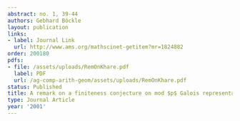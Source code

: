 ```yaml
---
abstract: no. 1, 39-44
authors: Gebhard Böckle
layout: publication
links:
- label: Journal Link
  url: http://www.ams.org/mathscinet-getitem?mr=1824882
order: 200180
pdfs:
- file: /assets/uploads/RemOnKhare.pdf
  label: PDF
  url: /ag-comp-arith-geom/assets/uploads/RemOnKhare.pdf
status: Published
title: A remark on a finiteness conjecture on mod $p$ Galois representations
type: Journal Article
year: '2001'
---
```


